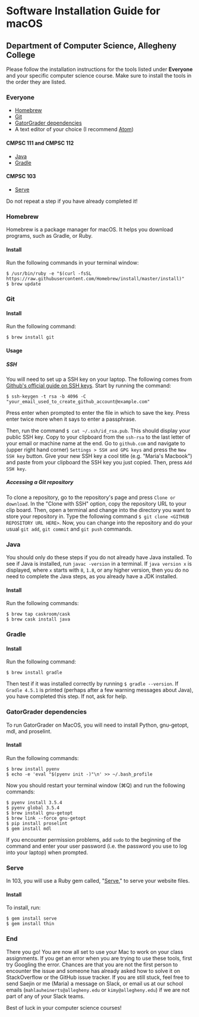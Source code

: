# Software Installation Guide for macOS

## Department of Computer Science, Allegheny College

Please follow the installation instructions for the tools listed under **Everyone** and your specific computer science course. Make sure to install the tools in the order they are listed.

### Everyone

- [Homebrew](#homebrew)
- [Git](#git)
- [GatorGrader dependencies](#gatorgrader)
- A text editor of your choice (I recommend [Atom](https://atom.io/))

#### CMPSC 111 and CMPSC 112

- [Java](#java)
- [Gradle](#gradle)

#### CMPSC 103

- [Serve](#serve)

Do not repeat a step if you have already completed it!

### Homebrew

Homebrew is a package manager for macOS. It helps you download programs, such as Gradle, or Ruby.

#### Install

Run the following commands in your terminal window:

```
$ /usr/bin/ruby -e "$(curl -fsSL https://raw.githubusercontent.com/Homebrew/install/master/install)"
$ brew update
```

### Git

#### Install

Run the following command:

```
$ brew install git
```

#### Usage

##### SSH

You will need to set up a SSH key on your laptop. The following comes from [Github's official guide on SSH keys](https://help.github.com/articles/generating-a-new-ssh-key-and-adding-it-to-the-ssh-agent/). Start by running the command:

```
$ ssh-keygen -t rsa -b 4096 -C "your_email_used_to_create_github_account@example.com"
```

Press enter when prompted to enter the file in which to save the key. Press enter twice more when it says to enter a passphrase.

Then, run the command `$ cat ~/.ssh/id_rsa.pub`. This should display your public SSH key. Copy to your clipboard from the `ssh-rsa` to the last letter of your email or machine name at the end. Go to `github.com` and navigate to (upper right hand corner) `Settings > SSH and GPG keys` and press the `New SSH key` button. Give your new SSH key a cool title (e.g. "Maria's Macbook") and paste from your clipboard the SSH key you just copied. Then, press `Add SSH key`.

##### Accessing a Git repository

To clone a repository, go to the repository's page and press `Clone or download`. In the "Clone with SSH" option, copy the repository URL to your clip board. Then, open a terminal and change into the directory you want to store your repository in. Type the following command `$ git clone <GITHUB REPOSITORY URL HERE>`. Now, you can change into the repository and do your usual `git add`, `git commit` and `git push` commands.

### Java

You should only do these steps if you do not already have Java installed. To see if Java is installed, run `javac -version` in a terminal. If `java version x` is displayed, where `x` starts with `8`, `1.8`, or any higher version, then you do no need to complete the Java steps, as you already have a JDK installed.

#### Install

Run the following commands:

```
$ brew tap caskroom/cask
$ brew cask install java
```

### Gradle

#### Install

Run the following command:

```
$ brew install gradle
```

Then test if it was installed correctly by running `$ gradle --version`. If `Gradle 4.5.1` is printed (perhaps after a few warning messages about Java), you have completed this step. If not, ask for help.

### GatorGrader dependencies

To run GatorGrader on MacOS, you will need to install Python, gnu-getopt, mdl, and proselint.

#### Install

Run the following commands:

```
$ brew install pyenv
$ echo -e 'eval "$(pyenv init -)"\n' >> ~/.bash_profile
```

Now you should restart your terminal window (&#8984;Q) and run the following commands:

```
$ pyenv install 3.5.4
$ pyenv global 3.5.4
$ brew install gnu-getopt
$ brew link --force gnu-getopt
$ pip install proselint
$ gem install mdl
```

If you encounter permission problems, add `sudo` to the beginning of the command and enter your user password (i.e. the password you use to log into your laptop) when prompted.

### Serve

In 103, you will use a Ruby gem called, "[Serve](https://github.com/jlong/serve)," to serve your website files.

#### Install

To install, run:

```
$ gem install serve
$ gem install thin
```

### End

There you go! You are now all set to use your Mac to work on your class assignments. If you get an error when you are trying to use these tools, first try Googling the error. Chances are that you are not the first person to encounter the issue and someone has already asked how to solve it on StackOverflow or the GitHub issue tracker. If you are still stuck, feel free to send Saejin or me (Maria) a message on Slack, or email us at our school emails (`mahlauheinerts@allegheny.edu` or `kimy@allegheny.edu`) if we are not part of any of your Slack teams.

Best of luck in your computer science courses!
